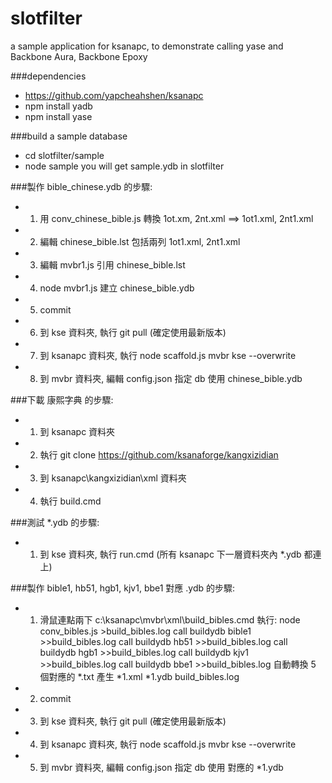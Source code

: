 slotfilter
==========

a sample application for ksanapc, to demonstrate calling yase and Backbone Aura, Backbone Epoxy

###dependencies
* https://github.com/yapcheahshen/ksanapc
* npm install yadb
* npm install yase

###build a sample database
* cd slotfilter/sample
* node sample
you will get sample.ydb in slotfilter

###製作 bible_chinese.ydb 的步驟:
* 1. 用 conv_chinese_bible.js 轉換 1ot.xm, 2nt.xml ==> 1ot1.xml, 2nt1.xml
* 2. 編輯 chinese_bible.lst 包括兩列 1ot1.xml, 2nt1.xml
* 3. 編輯 mvbr1.js 引用 chinese_bible.lst
* 4. node mvbr1.js 建立 chinese_bible.ydb
* 5. commit
* 6. 到 kse 資料夾, 執行 git pull (確定使用最新版本)
* 7. 到 ksanapc 資料夾, 執行 node scaffold.js mvbr kse --overwrite
* 8. 到 mvbr 資料夾, 編輯 config.json 指定 db 使用 chinese_bible.ydb

###下載 康熙字典 的步驟:
* 1. 到 ksanapc 資料夾
* 2. 執行 git clone https://github.com/ksanaforge/kangxizidian
* 3. 到 ksanapc\kangxizidian\xml 資料夾
* 4. 執行 build.cmd

###測試 *.ydb 的步驟:
* 1. 到 kse 資料夾, 執行 run.cmd (所有 ksanapc 下一層資料夾內 *.ydb 都連上)

###製作 bible1, hb51, hgb1, kjv1, bbe1 對應 .ydb 的步驟:
* 1. 滑鼠連點兩下 c:\ksanapc\mvbr\xml\build_bibles.cmd 執行:
		node conv_bibles.js   >build_bibles.log
		call buildydb bible1 >>build_bibles.log
		call buildydb hb51   >>build_bibles.log
		call buildydb hgb1   >>build_bibles.log
		call buildydb kjv1   >>build_bibles.log
		call buildydb bbe1   >>build_bibles.log
     自動轉換 5 個對應的 *.txt 產生 *1.xml *1.ydb build_bibles.log
* 2. commit
* 3. 到 kse 資料夾, 執行 git pull (確定使用最新版本)
* 4. 到 ksanapc 資料夾, 執行 node scaffold.js mvbr kse --overwrite
* 5. 到 mvbr 資料夾, 編輯 config.json 指定 db 使用 對應的 *1.ydb
